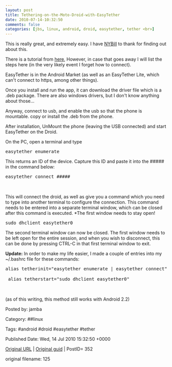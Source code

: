 ```yaml
---
layout: post
title: Tethering-on-the-Moto-Droid-with-EasyTether
date: 2010-07-14-10:32:50
comments: false
categories: [jbs, linux, android, droid, easytether, tether <br>]
---
```


This is really great, and extremely easy.  I have <a href="http://identi.ca/NYBill" target="_blank">NYBill</a> to thank for finding out about this.

 There is a tutorial from <a href="http://www.debiantutorials.org/ezsurfer-blog/356-tether-a-droid-alternatives" target="_blank">here</a>, However, in case that goes away I will list the steps here (in the very likely event I forget how to connect).

 EasyTether is in the Android Market  (as well as an EasyTether Lite, which can't connect to https, among other things).

 Once you install and run the app, it can download the driver file which is a .deb package.  There are also windows drivers, but I don't know anything about those...

 Anyway, connect to usb, and enable the usb so that the phone is mountable. copy or install the .deb from the phone.

 After installation, UnMount the phone (leaving the USB connected) and start EasyTether on the Droid.

 On the PC, open a terminal and type

 <pre>easytether enumerate</pre>
This returns an ID of the device.  Capture this ID and paste it into the ##### in the command below:

 <pre>easytether connect #####

 </pre>
This will connect the droid, as well as give you a command which you need to type into another terminal to configure the connection.  This command needs to be entered into a separate terminal window, which can be closed after this command is executed.  *The first window needs to stay open!

 <pre>sudo dhclient easytether0</pre>
The second terminal window can now be closed.  The first window needs to be left open for the entire session, and when you wish to disconnect, this can be done by pressing CTRL-C in that first terminal window to exit.

 <strong>Update:</strong>
In order to make my life easier, I made a couple of entries into my ~/.bashrc file for these commands:

 <pre>alias tetherinit="easytether enumerate | easytether connect"

 alias tetherstart="sudo dhclient easytether0"

 </pre>
(as of this writing, this method still works with Android 2.2)

 <div id="_mcePaste" style="position:absolute;left:-10000px;top:160px;width:1px;height:1px;overflow:hidden;">
easytether connect ################

 e

 </div>


Posted by: jamba

Category: ##linux 

Tags:  #android #droid #easytether #tether 


Published Date: Wed, 14 Jul 2010 15:32:50 +0000 

<a href="http://factorq.net/2010/07/14/tethering-on-the-moto-droid-with-easytether/">Original URL</a> | <a href="http://factorq.net/?p=352">Original guid</a> | PostID= 352

 original filename: 125